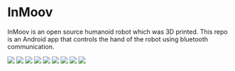 # InMoov

InMoov is an open source humanoid robot which was 3D printed. This repo is an Android app that controls the hand of the robot using bluetooth communication.



<img src="https://github.com/infomat/capstone_android/blob/master/Images/Screenshot_20160808-230913.png" width=“40”>
<img src="https://github.com/infomat/capstone_android/blob/master/Images/Screenshot_20160808-231004.png" width=“40”>
<img src="https://github.com/infomat/capstone_android/blob/master/Images/Screenshot_20160808-231558.png" width=“40”>
<img src="https://github.com/infomat/capstone_android/blob/master/Images/Screenshot_20160808-231616.png" width=“40”>
<img src="https://github.com/infomat/capstone_android/blob/master/Images/Screenshot_20160808-231716.png" width=“40”>
<img src="https://github.com/infomat/capstone_android/blob/master/Images/Screenshot_20160808-231753.png" width=“40”>
<img src="https://github.com/infomat/capstone_android/blob/master/Images/Screenshot_20160808-233935.png" width=“40”>
<img src="https://github.com/infomat/capstone_android/blob/master/Images/Screenshot_20160808-234000.png" width=“40”>
<img src="https://github.com/infomat/capstone_android/blob/master/Images/Screenshot_20160808-234005.png" width=“40”>


